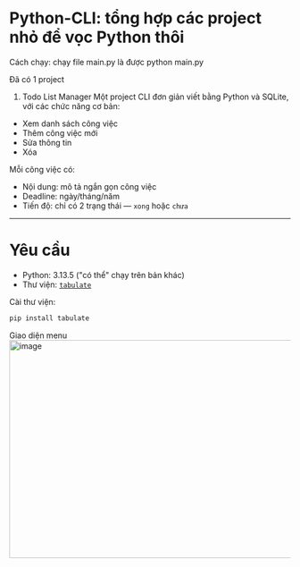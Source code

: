 # Python-CLI: tổng hợp các project nhỏ để vọc Python thôi

Cách chạy: chạy file main.py là được 
python main.py

Đã có 1 project

1. Todo List Manager
Một project CLI đơn giản viết bằng Python và SQLite, với các chức năng cơ bản:
- Xem danh sách công việc
- Thêm công việc mới
- Sửa thông tin
- Xóa

Mỗi công việc có:
- Nội dung: mô tả ngắn gọn công việc
- Deadline: ngày/tháng/năm
- Tiến độ: chỉ có 2 trạng thái — `xong` hoặc `chưa`

---

# Yêu cầu
- Python: 3.13.5 ("có thể" chạy trên bản khác)
- Thư viện: [`tabulate`](https://pypi.org/project/tabulate/)

Cài thư viện:
```bash
pip install tabulate
```

Giao diện menu
<img width="591" height="390" alt="image" src="https://github.com/user-attachments/assets/c4adb1c5-7eca-46ff-becf-acacef1d275f" />

